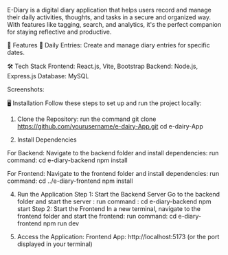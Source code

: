 E-Diary is a digital diary application that helps users record and manage their daily activities, thoughts, and tasks in a secure and organized way. With features like tagging, search, and analytics, it's the perfect companion for staying reflective and productive.


🚀 Features
📅 Daily Entries: Create and manage diary entries for specific dates.


🛠️ Tech Stack
Frontend: React.js, Vite, Bootstrap
Backend: Node.js, Express.js
Database: MySQL

Screenshots:

🖥️ Installation
Follow these steps to set up and run the project locally:
1. Clone the Repository:
   run the command 
git clone https://github.com/yourusername/e-dairy-App.git
cd e-dairy-App

2. Install Dependencies
   
For Backend:
Navigate to the backend folder and install dependencies:
run command:
cd e-diary-backend
npm install

For Frontend:
Navigate to the frontend folder and install dependencies:
run command:
cd ../e-diary-frontend
npm install

4. Run the Application
Step 1: Start the Backend Server
Go to the backend folder and start the server :
run command :
cd e-diary-backend
npm start
Step 2: Start the Frontend
In a new terminal, navigate to the frontend folder and start the frontend:
run command:
cd e-diary-frontend
npm run dev

5. Access the Application:
Frontend App: http://localhost:5173 (or the port displayed in your terminal)
